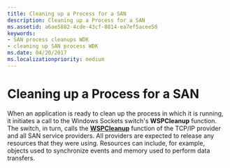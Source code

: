 ```yaml
---
title: Cleaning up a Process for a SAN
description: Cleaning up a Process for a SAN
ms.assetid: a6ae5882-4cde-43cf-8814-ea7ef5acee58
keywords:
- SAN process cleanups WDK
- cleaning up SAN process WDK
ms.date: 04/20/2017
ms.localizationpriority: medium
---
```


# Cleaning up a Process for a SAN





When an application is ready to clean up the process in which it is running, it initiates a call to the Windows Sockets switch's **WSPCleanup** function. The switch, in turn, calls the [**WSPCleanup**](https://msdn.microsoft.com/library/windows/hardware/ff566270) function of the TCP/IP provider and all SAN service providers. All providers are expected to release any resources that they were using. Resources can include, for example, objects used to synchronize events and memory used to perform data transfers.

 

 






